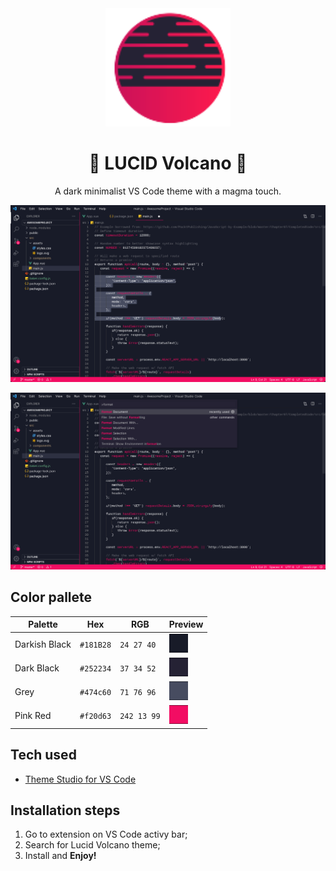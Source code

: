 <div align="center">

<img src="https://github.com/Resmung0/Lucid-Volcano/blob/main/Images/LV_only_logo.png" width="200"/>

# :volcano: **LUCID** Volcano :volcano:

A dark minimalist VS Code theme with a magma touch.

![preview-original](https://github.com/Resmung0/Lucid-Volcano/blob/main/Images/LV_screen_1.png)

![preview-original-2](https://github.com/Resmung0/Lucid-Volcano/blob/main/Images/LV_screen_2.png)

</div>

## Color pallete

<div align="center">
  
Palette        | Hex       | RGB         | Preview
---            | ---       | ---         | ---
Darkish Black  | `#181B28` | `24 27 40`  |<img src="https://github.com/Resmung0/Lucid-Volcano/blob/main/Images/darkish_black.png" width="30"/>
Dark Black     | `#252234` | `37 34 52`  |<img src="https://github.com/Resmung0/Lucid-Volcano/blob/main/Images/dark_black.png" width="30"/>
Grey           | `#474c60` | `71 76 96`  |<img src="https://github.com/Resmung0/Lucid-Volcano/blob/main/Images/grey.png" width="30"/>
Pink Red       | `#f20d63` | `242 13 99` |<img src="https://github.com/Resmung0/Lucid-Volcano/blob/main/Images/pink_red.png" width="30"/>

</div>

## Tech used

* [Theme Studio for VS Code](https://themes.vscode.one/)

## Installation steps

1. Go to extension on VS Code activy bar;
2. Search for Lucid Volcano theme;
3. Install and **Enjoy!**
